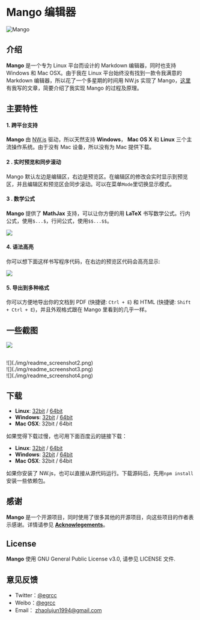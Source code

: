 
# Mango 编辑器

![Mango](./img/Mango1_256.png)

## 介绍

**Mango** 是一个专为 Linux 平台而设计的 Markdown 编辑器，同时也支持 Windows 和 Mac OSX。由于我在 Linux 平台始终没有找到一款令我满意的 Markdown 编辑器，所以花了一个多星期的时间用 NW.js 实现了 Mango，[这里](http://egrcc.github.io/2015/04/12/mango-tutorial/)有我写的文章，简要介绍了我实现 Mango 的过程及原理。

## 主要特性

#### 1. 跨平台支持

**Mango** 由 [NW.js](http://nwjs.io/) 驱动，所以天然支持 **Windows**， **Mac OS X** 和 **Linux** 三个主流操作系统。由于没有 Mac 设备，所以没有为 Mac 提供下载。

#### 2 . 实时预览和同步滚动

Mango 默认左边是编辑区，右边是预览区。在编辑区的修改会实时显示到预览区，并且编辑区和预览区会同步滚动。可以在菜单`Mode`里切换显示模式。

#### 3 . 数学公式
 
**Mango** 提供了 **MathJax** 支持，可以让你方便的用 **LaTeX** 书写数学公式。行内公式，使用`$...$`，行间公式，使用`$$...$$`。

![](./img/readme_math.png)
    
                            
#### 4. 语法高亮 

你可以想下面这样书写程序代码，在右边的预览区代码会高亮显示:

![](./img/readme_code.png)

#### 5. 导出到多种格式 

你可以方便地导出你的文档到 PDF (快捷键: `Ctrl + E`) 和 HTML (快捷键: `Shift + Ctrl + E`)，并且外观格式跟在 Mango 里看到的几乎一样。

## 一些截图

![](./img/readme_screenshot1.png)


</br>
![](./img/readme_screenshot2.png)

</br>
![](./img/readme_screenshot3.png)

</br>
![](./img/readme_screenshot4.png)

## 下载

- **Linux**: [32bit](https://github.com/egrcc/Mango-dists/blob/master/mango-v0.1.0-linux-ia32.tar.gz?raw=true) / [64bit](https://github.com/egrcc/Mango-dists/blob/master/mango-v0.1.0-linux-x64.tar.gz?raw=true)
- **Windows**: [32bit](https://github.com/egrcc/Mango-dists/blob/master/mango-v0.1.0-win-ia32.zip?raw=true) / [64bit](https://github.com/egrcc/Mango-dists/blob/master/mango-v0.1.0-win-x64.zip?raw=true)
- **Mac OSX**: 32bit / 64bit

如果觉得下载过慢，也可用下面百度云的链接下载：

- **Linux**: [32bit](http://pan.baidu.com/s/1pJ3Ie4F) / [64bit](http://pan.baidu.com/s/1pJ3Ie4F)
- **Windows**: [32bit](http://pan.baidu.com/s/1pJ3Ie4F) / [64bit](http://pan.baidu.com/s/1pJ3Ie4F)
- **Mac OSX**: 32bit / 64bit

如果你安装了 NW.js，也可以直接从源代码运行。下载源码后，先用`npm install`安装一些依赖包。

## 感谢

**Mango** 是一个开源项目，同时使用了很多其他的开源项目，向这些项目的作者表示感谢。详情请参见 [**Acknowlegements**](./docs/Acknowlegements.md)。 

## License

**Mango** 使用 GNU General Public License v3.0, 请参见 LICENSE 文件.

## 意见反馈

- Twitter：[@egrcc](https://twitter.com/egrcc)
- Weibo：[@egrcc](http://weibo.com/u/2948739432)
- Email： [zhaolujun1994@gmail.com](mailto:zhaolujun1994@gmail.com)
